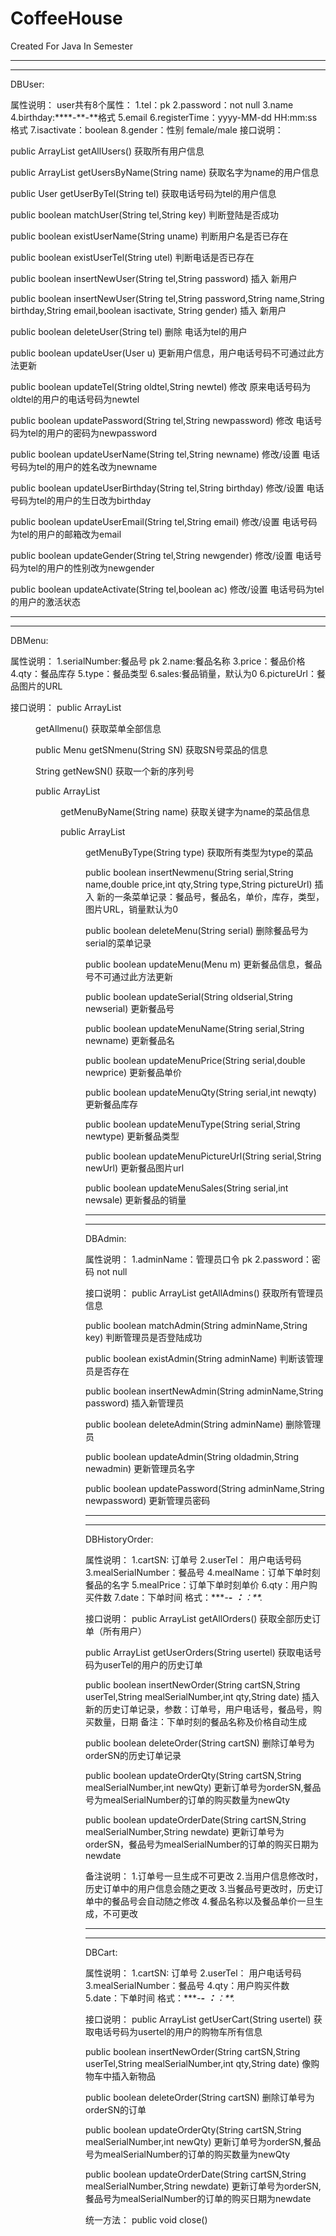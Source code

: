 # CoffeeHouse
Created For Java In Semester

*****************************************
*****************************************
DBUser:

属性说明：
user共有8个属性：
1.tel：pk
2.password：not null
3.name
4.birthday:****-**-**格式
5.email
6.registerTime：yyyy-MM-dd HH:mm:ss格式
7.isactivate：boolean
8.gender：性别 female/male
接口说明：

public ArrayList<User> getAllUsers()
获取所有用户信息

public ArrayList<User> getUsersByName(String name)
获取名字为name的用户信息

public User getUserByTel(String tel)
获取电话号码为tel的用户信息

public boolean  matchUser(String tel,String key)
判断登陆是否成功

public boolean existUserName(String uname)
判断用户名是否已存在

public boolean existUserTel(String utel)
判断电话是否已存在

public boolean insertNewUser(String tel,String password)
插入 新用户

public boolean insertNewUser(String tel,String password,String name,String birthday,String email,boolean isactivate, String gender)
插入 新用户

public boolean deleteUser(String tel)
删除 电话为tel的用户

public boolean updateUser(User u)
更新用户信息，用户电话号码不可通过此方法更新

public boolean updateTel(String oldtel,String newtel)
修改 原来电话号码为oldtel的用户的电话号码为newtel

public boolean updatePassword(String tel,String newpassword)
修改 电话号码为tel的用户的密码为newpassword

public boolean updateUserName(String tel,String newname)
修改/设置 电话号码为tel的用户的姓名改为newname

public boolean updateUserBirthday(String tel,String birthday)
修改/设置 电话号码为tel的用户的生日改为birthday

public boolean updateUserEmail(String tel,String email)
修改/设置 电话号码为tel的用户的邮箱改为email

public boolean updateGender(String tel,String newgender)
修改/设置 电话号码为tel的用户的性别改为newgender

public boolean updateActivate(String tel,boolean ac)
修改/设置 电话号码为tel的用户的激活状态


****************************************************************
****************************************************************

DBMenu:

属性说明：
1.serialNumber:餐品号 pk
2.name:餐品名称
3.price：餐品价格
4.qty：餐品库存
5.type：餐品类型
6.sales:餐品销量，默认为0
6.pictureUrl：餐品图片的URL


接口说明：
public ArrayList<Menu> getAllmenu()
获取菜单全部信息

public Menu getSNmenu(String SN)
获取SN号菜品的信息

String getNewSN()
获取一个新的序列号

public ArrayList<Menu> getMenuByName(String name) 
获取关键字为name的菜品信息

public ArrayList<Menu> getMenuByType(String type)
获取所有类型为type的菜品

public boolean insertNewmenu(String serial,String name,double price,int qty,String type,String pictureUrl)
插入 新的一条菜单记录：餐品号，餐品名，单价，库存，类型，图片URL，销量默认为0

public boolean deleteMenu(String serial)
删除餐品号为serial的菜单记录

public boolean updateMenu(Menu m)
更新餐品信息，餐品号不可通过此方法更新

public boolean updateSerial(String oldserial,String newserial)
更新餐品号

public boolean updateMenuName(String serial,String newname)
更新餐品名

public boolean updateMenuPrice(String serial,double newprice)
更新餐品单价

public boolean updateMenuQty(String serial,int newqty)
更新餐品库存

public boolean updateMenuType(String serial,String newtype)
更新餐品类型

public boolean updateMenuPictureUrl(String serial,String newUrl)
更新餐品图片url

public boolean updateMenuSales(String serial,int newsale)
更新餐品的销量

****************************************************************
****************************************************************

DBAdmin:

属性说明：
1.adminName：管理员口令 pk
2.password：密码 not null

接口说明：
public ArrayList<Admin> getAllAdmins()
获取所有管理员信息

public boolean matchAdmin(String adminName,String key)
判断管理员是否登陆成功

public boolean existAdmin(String adminName)
判断该管理员是否存在

public boolean insertNewAdmin(String adminName,String password)
插入新管理员

public boolean deleteAdmin(String adminName)
删除管理员

public boolean updateAdmin(String oldadmin,String newadmin)
更新管理员名字

public boolean updatePassword(String adminName,String newpassword)
更新管理员密码

****************************************************************
****************************************************************
DBHistoryOrder:

属性说明：
1.cartSN: 订单号
2.userTel： 用户电话号码
3.mealSerialNumber：餐品号
4.mealName：订单下单时刻餐品的名字
5.mealPrice：订单下单时刻单价
6.qty：用户购买件数
7.date：下单时间 格式：****-**-** **：**：**.* 

接口说明：
public ArrayList<Order> getAllOrders()
获取全部历史订单（所有用户）

public ArrayList<Order> getUserOrders(String usertel)
获取电话号码为userTel的用户的历史订单

public boolean insertNewOrder(String cartSN,String userTel,String mealSerialNumber,int qty,String date)
插入新的历史订单记录，参数：订单号，用户电话号，餐品号，购买数量，日期
备注：下单时刻的餐品名称及价格自动生成

public boolean deleteOrder(String cartSN)
删除订单号为orderSN的历史订单记录

public boolean updateOrderQty(String cartSN,String mealSerialNumber,int newQty)
更新订单号为orderSN,餐品号为mealSerialNumber的订单的购买数量为newQty

public boolean updateOrderDate(String cartSN,String mealSerialNumber,String newdate)
更新订单号为orderSN，餐品号为mealSerialNumber的订单的购买日期为newdate

备注说明：
1.订单号一旦生成不可更改
2.当用户信息修改时，历史订单中的用户信息会随之更改
3.当餐品号更改时，历史订单中的餐品号会自动随之修改
4.餐品名称以及餐品单价一旦生成，不可更改


****************************************************************
****************************************************************

DBCart:

属性说明：
1.cartSN: 订单号
2.userTel： 用户电话号码
3.mealSerialNumber：餐品号
4.qty：用户购买件数
5.date：下单时间 格式：****-**-** **：**：**.* 

接口说明：
public ArrayList<Order> getUserCart(String usertel)
获取电话号码为usertel的用户的购物车所有信息

public boolean insertNewOrder(String cartSN,String userTel,String mealSerialNumber,int qty,String date)
像购物车中插入新物品

public boolean deleteOrder(String cartSN)
删除订单号为orderSN的订单

public boolean updateOrderQty(String cartSN,String mealSerialNumber,int newQty)
更新订单号为orderSN,餐品号为mealSerialNumber的订单的购买数量为newQty

public boolean updateOrderDate(String cartSN,String mealSerialNumber,String newdate)
更新订单号为orderSN,餐品号为mealSerialNumber的订单的购买日期为newdate


统一方法：
public void close()








